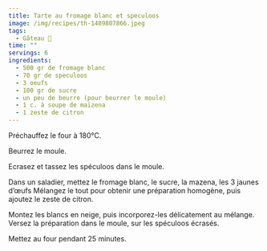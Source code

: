 ```yaml
---
title: Tarte au fromage blanc et speculoos
image: /img/recipes/th-1489807866.jpeg
tags:
  - Gâteau 🍰
time: ""
servings: 6
ingredients:
  - 500 gr de fromage blanc
  - 70 gr de speculoos
  - 3 oeufs
  - 100 gr de sucre
  - un peu de beurre (pour beurrer le moule)
  - 1 c. à soupe de maïzena
  - 1 zeste de citron
---
```

Préchauffez le four à 180°C.

Beurrez le moule.

Ecrasez et tassez les spéculoos dans le moule.

Dans un saladier, mettez le fromage blanc, le sucre, la mazena, les 3 jaunes d’œufs Mélangez le tout pour obtenir une préparation homogène, puis ajoutez le zeste de citron.

Montez les blancs en neige, puis incorporez-les délicatement au mélange. Versez la préparation dans le moule, sur les spéculoos écrasés.

Mettez au four pendant 25 minutes.